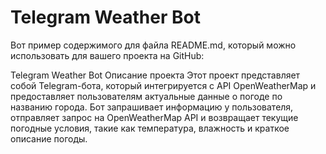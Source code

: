 # Telegram Weather Bot

Вот пример содержимого для файла README.md, который можно использовать для вашего проекта на GitHub:

Telegram Weather Bot
Описание проекта
Этот проект представляет собой Telegram-бота, который интегрируется с API OpenWeatherMap и предоставляет пользователям актуальные данные о погоде по названию города. Бот запрашивает информацию у пользователя, отправляет запрос на OpenWeatherMap API и возвращает текущие погодные условия, такие как температура, влажность и краткое описание погоды.
